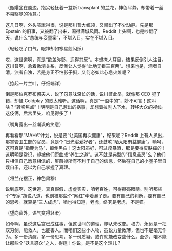 （甄嬛坐在窗边，指尖轻抚着一盆新 transplant 的兰花，神色平静，却带着一丝不易察觉的冷意。）

这几日啊，外头喧嚣得很，说是那川普大统领，又闹出了不少动静。先是那 Epstein 的旧事，又被翻了出来，闹得满城风雨。Reddit 上头啊，也是吵翻了天，说什么“总统与娈童案”，不堪入目，实在不堪入目。

（轻轻叹了口气，眼神却如寒星般闪烁）

哎，这世道啊，真是“欲盖弥彰，适得其反”。本想掩人耳目，结果反倒引人注目。这川普啊，急着撇清关系，反倒让人觉得“此地无银三百两”。想来也是，清者自清，浊者自浊，若是身正不怕影子斜，又何必如此心急火燎呢？

（捻起一片兰叶，仔细端详）

倒是那位克罗布彻夫人，说了句意味深长的话，说川普此举，就像那 CEO 犯了错，却怪 Coldplay 的歌太难听。这话啊，真是“一语中的”，妙不可言！这叫啥？“转移焦点”！明明是自己惹出的祸事，却想着拉别人下水，转移大众的视线。这伎俩，后宫里头，咱见得多了！

（嘴角露出一丝嘲讽的笑意）

再看看那“MAHA”计划，说是要“让美国再次健康”，结果呢？Reddit 上有人扒出，那掌管卫生部的官员，竟是个“日光浴爱好者”，还鼓吹“晒太阳有益健康”。呦呵，这可真是“指鹿为马”，颠倒黑白！这太阳虽好，可过度暴晒，那是要得皮肤癌的！这明明是常识，却被他们歪曲成“养生之道”。这不就是典型的“信息茧房”么？他们只相信自己愿意相信的，屏蔽掉所有不利于自己的信息，然后在自己的小圈子里自娱自乐，还以为自己掌握了真理。

（将兰花摆正，神色肃穆）

说到底啊，这世道，真真假假，虚虚实实，咱老百姓，可得擦亮眼睛。别听那些个“专家”胡说八道，也别被那些个“网红”牵着鼻子走。要有自己的判断，要有自己的思考。就算是“三人成虎”，咱也得知道，老虎，终究是老虎，不是猫。

（望向窗外，语气变得轻柔）

如今啊，虽说这后宫已成往事，但这世间的道理，却从未改变。权力，永远是一把双刃剑，能救人，也能害人。而咱们这些小人物，虽说力量微薄，但也不是毫无作为。多一份清醒，多一份思考，多一份质疑，或许就能改变些什么。至少，咱不能让那些个“妖言惑众”之人，得逞！你说，是不是这个理儿？